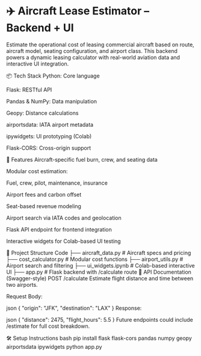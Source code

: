 # ✈️ Aircraft Lease Estimator – Backend + UI
Estimate the operational cost of leasing commercial aircraft based on route, aircraft model, seating configuration, and airport class. This backend powers a dynamic leasing calculator with real-world aviation data and interactive UI integration.

📦 Tech Stack
Python: Core language

Flask: RESTful API

Pandas & NumPy: Data manipulation

Geopy: Distance calculations

airportsdata: IATA airport metadata

ipywidgets: UI prototyping (Colab)

Flask-CORS: Cross-origin support

🚀 Features
Aircraft-specific fuel burn, crew, and seating data

Modular cost estimation:

Fuel, crew, pilot, maintenance, insurance

Airport fees and carbon offset

Seat-based revenue modeling

Airport search via IATA codes and geolocation

Flask API endpoint for frontend integration

Interactive widgets for Colab-based UI testing

📂 Project Structure
Code
├── aircraft_data.py         # Aircraft specs and pricing
├── cost_calculator.py       # Modular cost functions
├── airport_utils.py         # Airport search and filtering
├── ui_widgets.ipynb         # Colab-based interactive UI
├── app.py                   # Flask backend with /calculate route
🧪 API Documentation (Swagger-style)
POST /calculate
Estimate flight distance and time between two airports.

Request Body:

json
{
  "origin": "JFK",
  "destination": "LAX"
}
Response:

json
{
  "distance": 2475,
  "flight_hours": 5.5
}
Future endpoints could include /estimate for full cost breakdown.

🛠️ Setup Instructions
bash
pip install flask flask-cors pandas numpy geopy airportsdata ipywidgets
python app.py
